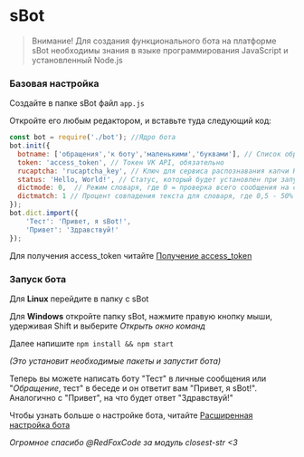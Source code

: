 # sBot

>Внимание! Для создания функционального бота на платформе sBot необходимы знания в языке программирования JavaScript и установленный Node.js

### Базовая настройка
Создайте в папке sBot файл `app.js`

Откройте его любым редактором, и вставьте туда следующий код:
```JavaScript
const bot = require('./bot'); //Ядро бота
bot.init({
  botname: ['обращения','к боту','маленькими','буквами'], // Список обращений к боту, необязательно
  token: 'access_token', // Токен VK API, обязательно
  rucaptcha: 'rucaptcha_key', // Ключ для сервиса распознавания капчи RuCaptcha, необязательно
  status: 'Hello, World!', // Статус, который будет установлен при запуске,  необязательно
  dictmode: 0,  // Режим словаря, где 0 = проверка всего сообщения на совпадение, а 1 = проверка каждого отдельного слова, необязательно (по умолчанию - 0)
  dictmatch: 1 // Процент совпадения текста для словаря, где 0,5 - 50% и 1 - 100%, необязательно (по умолчанию - 1)
});
bot.dict.import({
    'Тест': 'Привет, я sBot!',
    'Привет': 'Здравствуй!'
});
```
Для получения access_token читайте [Получение access_token](docs/getting_token.md)


### Запуск бота
Для **Linux** перейдите в папку с sBot

Для **Windows** откройте папку sBot, нажмите правую кнопку мыши, удерживая Shift и выберите *Открыть окно команд*

Далее напишите `npm install && npm start`

*(Это установит необходимые пакеты и запустит бота)*

Теперь вы можете написать боту "Тест" в личные сообщения или "_Обращение_, тест" в беседе и он ответит вам "Привет, я sBot!". Аналогично с "Привет", на что будет ответ "Здравствуй!"

Чтобы узнать больше о настройке бота, читайте [Расширенная настройка бота](docs/advanced_setting.md)

*Огромное спасибо @RedFoxCode за модуль closest-str <3*
